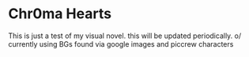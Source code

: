 # Chr0ma Hearts
This is just a test of my visual novel. this will be updated periodically. 
o/
currently using BGs found via google images and piccrew characters
